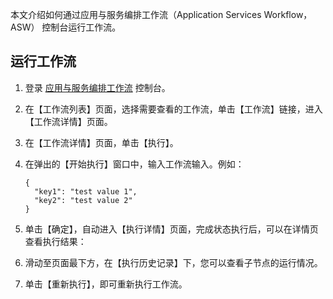 本文介绍如何通过应用与服务编排工作流（Application Services Workflow，ASW） 控制台运行工作流。 

## 运行工作流

1. 登录 [应用与服务编排工作流](https://console.cloud.tencent.com/asw/index) 控制台。

2. 在【工作流列表】页面，选择需要查看的工作流，单击【工作流】链接，进入【工作流详情】页面。

3. 在【工作流详情】页面，单击【执行】。

4. 在弹出的【开始执行】窗口中，输入工作流输入。例如：

   ```
   {
     "key1": "test value 1",
     "key2": "test value 2"
   }
   ```

5. 单击【确定】，自动进入【执行详情】页面，完成状态执行后，可以在详情页查看执行结果：

6. 滑动至页面最下方，在【执行历史记录】下，您可以查看子节点的运行情况。

7. 单击【重新执行】，即可重新执行工作流。